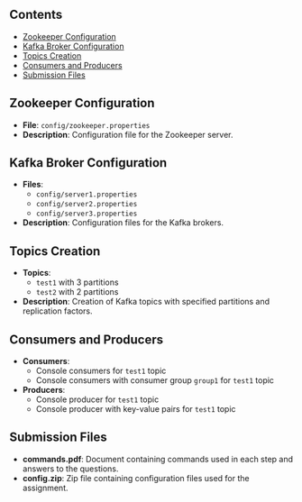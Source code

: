 
## Contents
- [Zookeeper Configuration](#zookeeper-configuration)
- [Kafka Broker Configuration](#kafka-broker-configuration)
- [Topics Creation](#topics-creation)
- [Consumers and Producers](#consumers-and-producers)
- [Submission Files](#submission-files)

## Zookeeper Configuration
- **File**: `config/zookeeper.properties`
- **Description**: Configuration file for the Zookeeper server.

## Kafka Broker Configuration
- **Files**:
  - `config/server1.properties`
  - `config/server2.properties`
  - `config/server3.properties`
- **Description**: Configuration files for the Kafka brokers.

## Topics Creation
- **Topics**:
  - `test1` with 3 partitions
  - `test2` with 2 partitions
- **Description**: Creation of Kafka topics with specified partitions and replication factors.

## Consumers and Producers
- **Consumers**:
  - Console consumers for `test1` topic
  - Console consumers with consumer group `group1` for `test1` topic
- **Producers**:
  - Console producer for `test1` topic
  - Console producer with key-value pairs for `test1` topic

## Submission Files
- **commands.pdf**: Document containing commands used in each step and answers to the questions.
- **config.zip**: Zip file containing configuration files used for the assignment.
